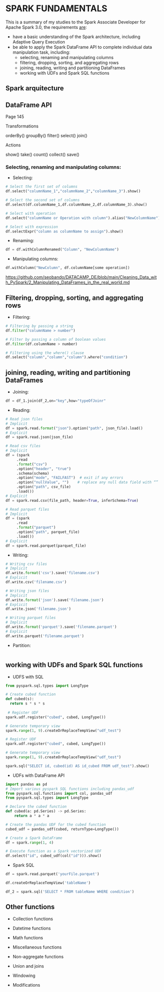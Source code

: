 # SPARK FUNDAMENTALS

This is a summary of my studies to the Spark Associate Developer for Apache Spark 3.0, the requirements [are](https://academy.databricks.com/exam/databricks-certified-associate-developer):

- have a basic understanding of the Spark architecture, including Adaptive Query Execution
- be able to apply the Spark DataFrame API to complete individual data manipulation task, including: 
  - selecting, renaming and manipulating columns
  - filtering, dropping, sorting, and aggregating rows
  - joining, reading, writing and partitioning DataFrames
  - working with UDFs and Spark SQL functions
 
## Spark arquitecture

## DataFrame API
 
 Page 145


Transformations

orderBy()
groupBy()
filter()
select()
join()

Actions

show()
take()
count()
collect()
save()
 
 
### Selecting, renaming and manipulating columns:

- Selecting:

```PYTHON
# Select the first set of columns
df.select("columnName_1","columnName_2","columnName_3").show()

# Select the second set of columns
df.select(df.columnName_1,df.columnName_2,df.columnName_3).show()

# Select with operation
df.select("columnName or Operation with column").alias("NewColumnName")).show()

# Select with expression
df.selectExpr("column as columnName to assign").show()
```

- Renaming:

```PYTHON
df = df.withColumnRenamed("Column", "NewColumnName")
```

- Manipulating columns:

```PYTHON
df.withColumn("NewColumn", df.columnName[some operation])
```

https://github.com/seobando/DATACAMP_DE/blob/main/Cleaning_Data_with_PySpark/2_Manipulating_DataFrames_in_the_real_world.md

## Filtering, dropping, sorting, and aggregating rows

- Filtering:

```PYTHON
# Filtering by passing a string
df.filter("columnName > number")

# Filter by passing a column of boolean values
df.filter(df.columnName > number)

# Filtering using the where() clause
df.select("column","column","column").where("condition")
```

## joining, reading, writing and partitioning DataFrames
 

- Joining:

```PYTHON
df = df_1.join(df_2,on="key",how="typeOfJoinr"
 ```
 
 - Reading:
 
 ```PYTHON
# Read json files
# Implicit
df = spark.read.format("json").option("path", json_file).load()
# Explicit
df = spark.read.json(json_file)

# Read csv files
# Implicit
df = (spark
      .read
      .format("csv")
      .option("header", "true")
      .schema(schema)
      .option("mode", "FAILFAST")  # exit if any errors
      .option("nullValue", "")	  # replace any null data field with “”
      .option("path", csv_file)
      .load())
# Explicit
df = spark.read.csv(file_path, header=True, inferSchema=True)

# Read parquet files
# Implicit
df = (spark
      .read
      .format("parquet")
      .option("path", parquet_file)
      .load())
# Explicit      
df = spark.read.parquet(parquet_file)
 ```
 
 - Writing:
 
 ```PYTHON
# Writing csv files
# Implicit
df.write.format('csv').save('filename.csv')
# Explicit
df.write.csv('filename.csv')

# Writing json files
# Implicit
df.write.format('json').save('filename.json')
# Explicit
df.write.json('filename.json')

# Writing parquet files
# Implicit
df.write.format('parquet').save('filename.parquet')
# Explicit
df.write.parquet('filename.parquet')
 ```
 
- Partition:
 
 ```PYTHON


 ```
 
## working with UDFs and Spark SQL functions
  
- UDFS with SQL

```PYTHON
from pyspark.sql.types import LongType

# Create cubed function
def cubed(s):
  return s * s * s
  
 # Register UDF
spark.udf.register("cubed", cubed, LongType())

# Generate temporary view
spark.range(1, 9).createOrReplaceTempView("udf_test") 

# Register UDF
spark.udf.register("cubed", cubed, LongType())

# Generate temporary view
spark.range(1, 9).createOrReplaceTempView("udf_test")

spark.sql("SELECT id, cubed(id) AS id_cubed FROM udf_test").show()
 ```
 
- UDFs with DataFrame API

```PYTHON
import pandas as pd
# Import various pyspark SQL functions including pandas_udf
from pyspark.sql.functions import col, pandas_udf
from pyspark.sql.types import LongType

# Declare the cubed function 
def cubed(a: pd.Series) -> pd.Series:
    return a * a * a

# Create the pandas UDF for the cubed function 
cubed_udf = pandas_udf(cubed, returnType=LongType())

# Create a Spark DataFrame
df = spark.range(1, 4)

# Execute function as a Spark vectorized UDF
df.select("id", cubed_udf(col("id"))).show()
```

- Spark SQL
  
 ```PYTHON  
df = spark.read.parquet('yourFile.parquet')

df.createOrReplaceTempView('tableName')

df_2 = spark.sql('SELECT * FROM tableName WHERE condition')  
 ```  
  
## Other functions

- Collection functions
- Datetime functions
- Math functions
- Miscellaneous functions
- Non-aggregate functions

- Union and joins
- Windowing
- Modifications


